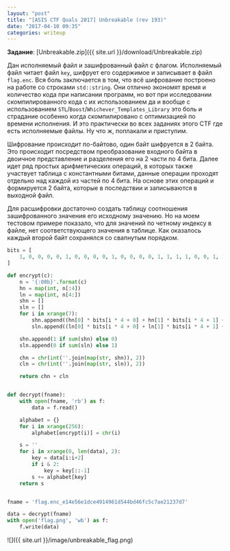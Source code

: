 ```yaml
---
layout: "post"
title: "[ASIS CTF Quals 2017] Unbreakable (rev 193)"
date: "2017-04-10 09:35"
categories: writeup
---
```


**Задание**: [Unbreakable.zip]({{ site.url }}/download/Unbreakable.zip)

Дан исполняемый файл и зашифрованный файл с флагом. Исполняемый файл читает файл `key`, шифрует его содержимое и записывает в файл `flag.enc`. Вся боль заключается в том, что всё шифрование построено на работе со строками `std::string`. Они отлично экономят время и количество кода при написании программ, но вот при исследовании скомпилированного кода с их использованием да и вообще с использованием `STL`/`Boost`/`Whichever_Templates_Library` это боль и страдание особенно когда скомпилировано с оптимизацией по времени исполнения. И это практически во всех заданиях этого CTF где есть исполняемые файлы. Ну что ж, поплакали и приступим.

Шифрование происходит по-байтово, один байт шифруется в 2 байта. Это происходит посредством преобразование входного байта в двоичное представление и разделения его на 2 части по 4 бита. Далее идет ряд простых арифметических операций, в которых также участвует таблица с константными битами, данные операции проходят отдельно над каждой из частей по 4 бита. На основе этих операций и формируется 2 байта, которые в последствии и записываются в выходной файл.

Для расшифровки достаточно создать таблицу соотношения зашифрованного значения его исходному значению. Но на моем тестовом примере показало, что для значений по четному индексу в файле, нет соответствующего значения в таблице. Как оказалось каждый второй байт сохранялся со свапнутым порядком.

``` python
bits = [
    1, 0, 0, 0, 0, 1, 0, 0, 0, 0, 1, 0, 0, 0, 0, 1, 1, 1, 1, 0, 0, 1, 1, 1, 1, 0, 1, 1
]

def encrypt(c):
    n = '{:08b}'.format(c)
    hn = map(int, n[:4])
    ln = map(int, n[4:])
    shn = []
    sln = []
    for i in xrange(7):
        shn.append((hn[0] * bits[i * 4 + 0] + hn[1] * bits[i * 4 + 1] + hn[2] * bits[i * 4 + 2] + hn[3] * bits[i * 4 + 3]) % 2)
        sln.append((ln[0] * bits[i * 4 + 0] + ln[1] * bits[i * 4 + 1] + ln[2] * bits[i * 4 + 2] + ln[3] * bits[i * 4 + 3]) % 2)

    shn.append(1 if sum(shn) else 0)
    sln.append(0 if sum(sln) else 1)

    chn = chr(int(''.join(map(str, shn)), 2))
    cln = chr(int(''.join(map(str, sln)), 2))

    return chn + cln


def decrypt(fname):
    with open(fname, 'rb') as f:
        data = f.read()

    alphabet = {}
    for i in xrange(256):
        alphabet[encrypt(i)] = chr(i)

    s = ''
    for i in xrange(0, len(data), 2):
        key = data[i:i+2]
        if i & 2:
            key = key[::-1]
        s += alphabet[key]
    return s


fname = 'flag.enc_e14e56e1dce4914961d544bd46fc5c7ae21237d7'

data = decrypt(fname)
with open('flag.png', 'wb') as f:
    f.write(data)
```

![]({{ site.url }}/image/unbreakable_flag.png)
